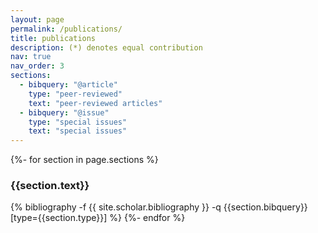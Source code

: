 ```yaml
---
layout: page
permalink: /publications/
title: publications
description: (*) denotes equal contribution
nav: true
nav_order: 3
sections: 
  - bibquery: "@article"
    type: "peer-reviewed"
    text: "peer-reviewed articles"
  - bibquery: "@issue"
    type: "special issues"
    text: "special issues"
---
```


<!-- _pages/publications.md -->
<div class="publications">
    {%- for section in page.sections %}
        <a id="{{section.text}}"></a>
        <h3 class="title">{{section.text}}</h3>
        {% bibliography -f {{ site.scholar.bibliography }} -q {{section.bibquery}}[type={{section.type}}] %}
    {%- endfor %}
</div>